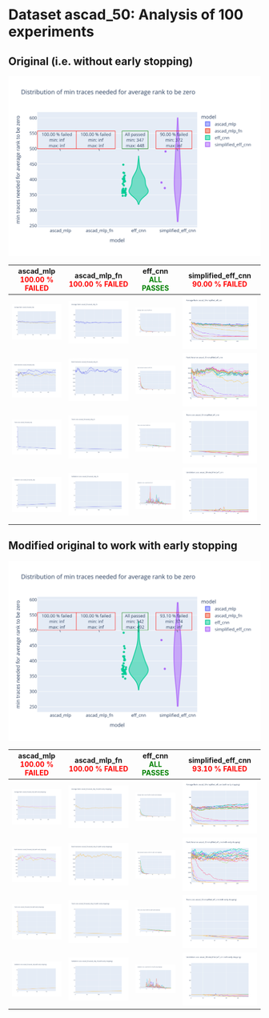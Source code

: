 # Dataset ascad_50: Analysis of 100 experiments

## Original (i.e. without early stopping)

![Distribution of min traces needed for average rank to be zero](../plots/ascad_50/violin_no_es.svg)

|ascad_mlp<br><span style='color:red'> **100.00 % FAILED** </span>|ascad_mlp_fn<br><span style='color:red'> **100.00 % FAILED** </span>|eff_cnn<br><span style='color:green'> **ALL PASSES** </span>|simplified_eff_cnn<br><span style='color:red'> **90.00 % FAILED** </span>|
|---|---|---|---|
|![Average Rank](../plots/ascad_50/ascad_mlp/no_es/average_rank.svg)|![Average Rank](../plots/ascad_50/ascad_mlp_fn/no_es/average_rank.svg)|![Average Rank](../plots/ascad_50/eff_cnn/no_es/average_rank.svg)|![Average Rank](../plots/ascad_50/simplified_eff_cnn/no_es/average_rank.svg)|
|![Rank Variance](../plots/ascad_50/ascad_mlp/no_es/rank_variance.svg)|![Rank Variance](../plots/ascad_50/ascad_mlp_fn/no_es/rank_variance.svg)|![Rank Variance](../plots/ascad_50/eff_cnn/no_es/rank_variance.svg)|![Rank Variance](../plots/ascad_50/simplified_eff_cnn/no_es/rank_variance.svg)|
|![Train Loss](../plots/ascad_50/ascad_mlp/no_es/train_loss.svg)|![Train Loss](../plots/ascad_50/ascad_mlp_fn/no_es/train_loss.svg)|![Train Loss](../plots/ascad_50/eff_cnn/no_es/train_loss.svg)|![Train Loss](../plots/ascad_50/simplified_eff_cnn/no_es/train_loss.svg)|
|![Validation Loss](../plots/ascad_50/ascad_mlp/no_es/val_loss.svg)|![Validation Loss](../plots/ascad_50/ascad_mlp_fn/no_es/val_loss.svg)|![Validation Loss](../plots/ascad_50/eff_cnn/no_es/val_loss.svg)|![Validation Loss](../plots/ascad_50/simplified_eff_cnn/no_es/val_loss.svg)|
## Modified original to work with early stopping

![Distribution of min traces needed for average rank to be zero](../plots/ascad_50/violin_es.svg)

|ascad_mlp<br><span style='color:red'> **100.00 % FAILED** </span>|ascad_mlp_fn<br><span style='color:red'> **100.00 % FAILED** </span>|eff_cnn<br><span style='color:green'> **ALL PASSES** </span>|simplified_eff_cnn<br><span style='color:red'> **93.10 % FAILED** </span>|
|---|---|---|---|
|![Average Rank](../plots/ascad_50/ascad_mlp/es/average_rank.svg)|![Average Rank](../plots/ascad_50/ascad_mlp_fn/es/average_rank.svg)|![Average Rank](../plots/ascad_50/eff_cnn/es/average_rank.svg)|![Average Rank](../plots/ascad_50/simplified_eff_cnn/es/average_rank.svg)|
|![Rank Variance](../plots/ascad_50/ascad_mlp/es/rank_variance.svg)|![Rank Variance](../plots/ascad_50/ascad_mlp_fn/es/rank_variance.svg)|![Rank Variance](../plots/ascad_50/eff_cnn/es/rank_variance.svg)|![Rank Variance](../plots/ascad_50/simplified_eff_cnn/es/rank_variance.svg)|
|![Train Loss](../plots/ascad_50/ascad_mlp/es/train_loss.svg)|![Train Loss](../plots/ascad_50/ascad_mlp_fn/es/train_loss.svg)|![Train Loss](../plots/ascad_50/eff_cnn/es/train_loss.svg)|![Train Loss](../plots/ascad_50/simplified_eff_cnn/es/train_loss.svg)|
|![Validation Loss](../plots/ascad_50/ascad_mlp/es/val_loss.svg)|![Validation Loss](../plots/ascad_50/ascad_mlp_fn/es/val_loss.svg)|![Validation Loss](../plots/ascad_50/eff_cnn/es/val_loss.svg)|![Validation Loss](../plots/ascad_50/simplified_eff_cnn/es/val_loss.svg)|